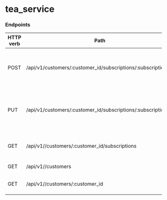 # tea_service


### Endpoints

HTTP verb   | Path                                                          | Use
------------|---------------------------------------------------------------|-------------------------------------------
POST        | /api/v1/customers/:customer_id/subscriptions/:subscription_id | Subscribe a customer to a tea subscription, and create a subscription
PUT         | /api/v1/customers/:customer_id/subscriptions/:subscription_id | Update a customer's tea subscription status to ordered, or canceled)
GET         | /api/v1//customers/:customer_id/subscriptions                 | See customer's total subscriptions
GET         | /api/v1//customers                                            | View all customer's
GET         | /api/v1//customers/:customer_id                               | View one customer's info
